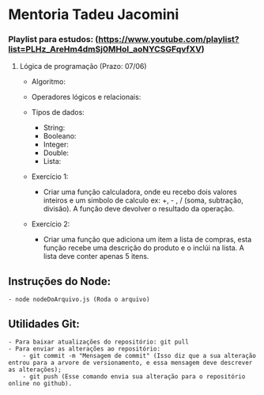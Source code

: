 # Mentoria Tadeu Jacomini

### Playlist para estudos: (https://www.youtube.com/playlist?list=PLHz_AreHm4dmSj0MHol_aoNYCSGFqvfXV)
1. Lógica de programação (Prazo: 07/06)
    
    - Algoritmo:

    - Operadores lógicos e relacionais:

    - Tipos de dados:
        - String: 
        - Booleano:
        - Integer:
        - Double:
        - Lista:

    - Exercício 1:
        - Criar uma função calculadora, onde eu recebo dois valores inteiros e um simbolo de 
        calculo ex: +, - , / (soma, subtração, divisão). A função deve devolver o resultado da operação.

    - Exercício 2:
        - Criar uma função que adiciona um item a lista de compras, esta função recebe uma descrição do produto e o inclúi na lista. A lista deve conter apenas 5 itens.


## Instruções do Node:
    - node nodeDoArquivo.js (Roda o arquivo)

## Utilidades Git:
    - Para baixar atualizações do repositório: git pull
    - Para enviar as alterações ao repositório:
        - git commit -m "Mensagem de commit" (Isso diz que a sua alteração entrou para a arvore de versionamento, e essa mensagem deve descrever as alterações);
        - git push (Esse comando envia sua alteração para o repositório online no github).